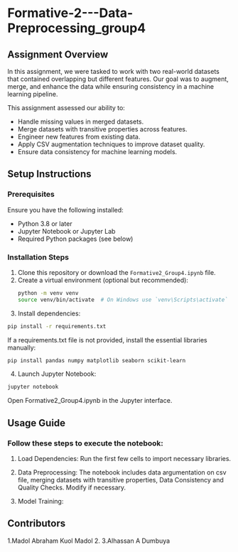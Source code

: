 # Formative-2---Data-Preprocessing_group4

## Assignment Overview

In this assignment, we were tasked to work with two real-world datasets that contained overlapping but different features. Our goal was to augment, merge, and enhance the data while ensuring consistency in a machine learning pipeline.

This assignment assessed our ability to:

- Handle missing values in merged datasets.
- Merge datasets with transitive properties across features.
- Engineer new features from existing data.
- Apply CSV augmentation techniques to improve dataset quality.
- Ensure data consistency for machine learning models.
## Setup Instructions

### Prerequisites
Ensure you have the following installed:
- Python 3.8 or later
- Jupyter Notebook or Jupyter Lab
- Required Python packages (see below)

### Installation Steps
1. Clone this repository or download the `Formative2_Group4.ipynb` file.
2. Create a virtual environment (optional but recommended):
   ```sh
   python -m venv venv
   source venv/bin/activate  # On Windows use `venv\Scripts\activate`
   ```
3. Install dependencies:
```sh
pip install -r requirements.txt
```
If a requirements.txt file is not provided, install the essential libraries manually:
```sh
pip install pandas numpy matplotlib seaborn scikit-learn
```
4. Launch Jupyter Notebook:
```sh
jupyter notebook
```
Open Formative2_Group4.ipynb in the Jupyter interface.

## Usage Guide

### Follow these steps to execute the notebook:

1. Load Dependencies: Run the first few cells to import necessary libraries.

2. Data Preprocessing: The notebook includes data argumentation on csv file, merging datasets with transitive properties, Data Consistency and Quality Checks. Modify if necessary.

3. Model Training: 

## Contributors
1.Madol Abraham Kuol Madol
2.
3.Alhassan A Dumbuya
